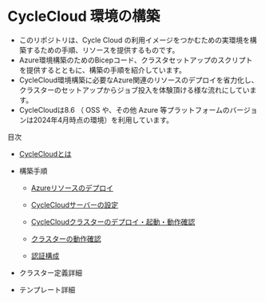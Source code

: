 # CycleCloud 環境の構築

+ このリポジトリは、Cycle Cloud の利用イメージをつかむための実環境を構築するための手順、リソースを提供するものです。
+ Azure環境構築のためのBicepコード、クラスタセットアップのスクリプトを提供するとともに、構築の手順を紹介しています。
+ CycleCloud環境構築に必要なAzure関連のリソースのデプロイを省力化し、クラスターのセットアップからジョブ投入を体験頂ける様な流れにしています。
+ CycleCloudは8.6 （ OSS や、その他 Azure 等プラットフォームのバージョンは2024年4月時点の環境）を利用しています。

目次

+ [CycleCloudとは](/docs/whatiscyckecloud.md)

+ 構築手順

  + [Azureリソースのデプロイ](/docs/deploytoazure.md)

  + [CycleCloudサーバーの設定](/docs/configCCserver.md)

  + [CycleCloudクラスターのデプロイ・起動・動作確認](docs/deploycccluster.md)

  + [クラスターの動作確認](/docs/testcluster.md)

  + [認証構成](/docs/authconfig.md)

+ クラスター定義詳細

+ テンプレート詳細
